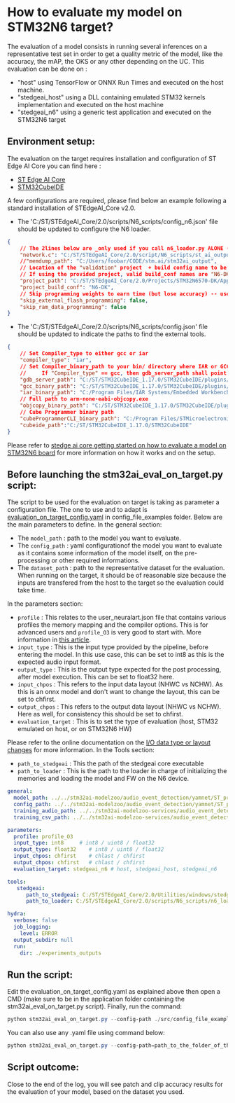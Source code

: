 # How to evaluate my model on STM32N6 target?

The evaluation of a model consists in running several inferences on a representative test set in order to get a quality metric of the model, like the accuracy, the mAP, the OKS or any other depending on the UC. This evaluation can be done on :
   - "host" using TensorFlow or ONNX Run Times and executed on the host machine.
   - "stedgeai_host" using a DLL containing emulated STM32 kernels implementation and executed on the host machine
   - "stedgeai_n6" using a generic test application and executed on the STM32N6 target


## Environment setup:
The evaluation on the target requires installation and configuration of ST Edge AI Core you can find here :
- [ST Edge AI Core](https://www.st.com/en/development-tools/stedgeai-core.html)
- [STM32CubeIDE](https://www.st.com/en/development-tools/stm32cubeide.html)

A few configurations are required, please find below an example following a standard installation of STEdgeAI_Core v2.0.

- The 'C:/ST/STEdgeAI_Core/2.0/scripts/N6_scripts/config_n6.json' file should be updated to configure the N6 loader.
```json
{
	// The 2lines below are _only used if you call n6_loader.py ALONE (memdump is optional and will be the parent dir of network.c by default)
	"network.c": "C:/ST/STEdgeAI_Core/2.0/script/N6_scripts/st_ai_output/network.c",
	//"memdump_path": "C:/Users/foobar/CODE/stm.ai/stm32ai_output",
	// Location of the "validation" project  + build config name to be built (if applicable)
	// If using the provided project, valid build_conf names are "N6-DK" (CR5 boards), "N6-DK-legacy" (older-than-CR5-boards); "N6-Nucleo" can also be used for IAR project.
	"project_path": "C:/ST/STEdgeAI_Core/2.0/Projects/STM32N6570-DK/Applications/NPU_Validation",
	"project_build_conf": "N6-DK",
	// Skip programming weights to earn time (but lose accuracy) -- useful for performance tests
	"skip_external_flash_programming": false,
	"skip_ram_data_programming": false
}
```
- The 'C:/ST/STEdgeAI_Core/2.0/scripts/N6_scripts/config.json' file should be updated to indicate the paths to find the external tools.
```json
{
	// Set Compiler_type to either gcc or iar
	"compiler_type": "iar",
	// Set Compiler_binary_path to your bin/ directory where IAR or GCC can be found
	//     If "Compiler_type" == gcc, then gdb_server_path shall point to where ST-LINK_gdbserver.exe can be found
	"gdb_server_path": "C:/ST/STM32CubeIDE_1.17.0/STM32CubeIDE/plugins/com.st.stm32cube.ide.mcu.externaltools.stlink-gdb-server.win32_2.2.0.202409170845/tools/bin/",
	"gcc_binary_path": "C:/ST/STM32CubeIDE_1.17.0/STM32CubeIDE/plugins/com.st.stm32cube.ide.mcu.externaltools.gnu-tools-for-stm32.12.3.rel1.win32_1.1.0.202410251130/tools/bin/",
	"iar_binary_path": "C:/Program Files/IAR Systems/Embedded Workbench 9.1/common/bin/",
	// Full path to arm-none-eabi-objcopy.exe
	"objcopy_binary_path": "C:/ST/STM32CubeIDE_1.17.0/STM32CubeIDE/plugins/com.st.stm32cube.ide.mcu.externaltools.gnu-tools-for-stm32.12.3.rel1.win32_1.1.0.202410251130/tools/bin/arm-none-eabi-objcopy.exe",
	// Cube Programmer binary path
	"cubeProgrammerCLI_binary_path": "C:/Program Files/STMicroelectronics/STM32Cube/STM32CubeProgrammer/bin/STM32_Programmer_CLI.exe",
	"cubeide_path":"C:/ST/STM32CubeIDE_1.17.0/STM32CubeIDE"
}
```
Please refer to [stedge ai core getting started on how to evaluate a model on STM32N6 board](https://stedgeai-dc.st.com/assets/embedded-docs/stneuralart_getting_started.html#ref_tools_config_n6l_json) for more information on how it works and on the setup.


## Before launching the stm32ai_eval_on_target.py script:
The script to be used for the evaluation on target is taking as parameter a configuration file. The one to use and to adapt is [evaluation_on_target_config.yaml](../../../src/config_file_examples/evaluation_on_target_config.yaml) in config_file_examples folder.
Below are the main parameters to define.
In the general section:
* The `model_path` : path to the model you want to evaluate.
* The `config_path` : yaml configurationof the model you want to evaluate as it contains some information of the model itself, on the pre-processing or other required informations.
* The `dataset_path` : path to the representative dataset for the evaluation. When running on the target, it should be of reasonable size because the inputs are transfered from the host to the target so the evaluation could take time.

In the parameters section:
* `profile` : This relates to the user_neuralart.json file that contains various profiles the memory mapping and the compiler options. This is for advanced users and `profile_O3` is very good to start with. More information in [this article](https://stedgeai-dc.st.com/assets/embedded-docs/stneuralart_neural_art_compiler.html#ref_built_in_tool_profiles).
* `input_type` : This is the input type provided by the pipeline, before entering the model. In this use case, this can be set to int8 as this is the expected audio input format.
* `output_type` : This is the output type expected for the post processing, after model execution. This can be set to float32 here.
* `input_chpos` : This refers to the input data layout (NHWC vs NCHW). As this is an onnx model and don't want to change the layout, this can be set to chfirst.
* `output_chpos` : This refers to the output data layout (NHWC vs NCHW). Here as well, for consistency this should be set to chfirst.
* `evaluation_target` : This is to set the type of evaluation (host, STM32 emulated on host, or on STM32N6 HW)

Please refer to the online documentation on the [I/O data type or layout changes](https://stedgeai-dc.st.com/assets/embedded-docs/how_to_change_io_data_type_format.html) for more information.
In the Tools section:
* `path_to_stedgeai` : This the path of the stedgeai core executable
* `path_to_loader` : This is the path to the loader in charge of initializing the memories and loading the model and FW on the N6 device.

```yaml
general:
  model_path: ../../stm32ai-modelzoo/audio_event_detection/yamnet/ST_pretrainedmodel_public_dataset/esc10/yamnet_1024_64x96_tl/yamnet_1024_64x96_tl_qdq_int8.onnx 
  config_path: ../../stm32ai-modelzoo/audio_event_detection/yamnet/ST_pretrainedmodel_public_dataset/esc10/yamnet_1024_64x96_tl/yamnet_1024_64x96_tl.yaml 
  training_audio_path: ../../stm32ai-modelzoo-services/audio_event_detection/datasets/ESC-50-master/audio
  training_csv_path: ../../stm32ai-modelzoo-services/audio_event_detection/datasets/ESC-50-master/meta/esc50.csv

parameters:
  profile: profile_O3
  input_type: int8     # int8 / uint8 / float32
  output_type: float32    # int8 / uint8 / float32
  input_chpos: chfirst    # chlast / chfirst
  output_chpos: chfirst   # chlast / chfirst
  evaluation_target: stedgeai_n6 # host, stedgeai_host, stedgeai_n6

tools:
   stedgeai:
      path_to_stedgeai: C:/ST/STEdgeAI_Core/2.0/Utilities/windows/stedgeai.exe
      path_to_loader: C:/ST/STEdgeAI_Core/2.0/scripts/N6_scripts/n6_loader.py

hydra:
  verbose: false
  job_logging:
    level: ERROR
  output_subdir: null
  run:
    dir: ./experiments_outputs
```


## Run the script:
Edit the evaluation_on_target_config.yaml as explained above then open a CMD (make sure to be in the application folder containing the stm32ai_eval_on_target.py script). Finally, run the command:

```powershell
python stm32ai_eval_on_target.py --config-path ./src/config_file_examples --config-name evaluation_on_target_config.yaml
```
You can also use any .yaml file using command below:
```powershell
python stm32ai_eval_on_target.py --config-path=path_to_the_folder_of_the_yaml --config-name=name_of_your_yaml_file
```

## Script outcome:
Close to the end of the log, you will see patch and clip accuracy results for the evaluation of your model, based on the dataset you used.


